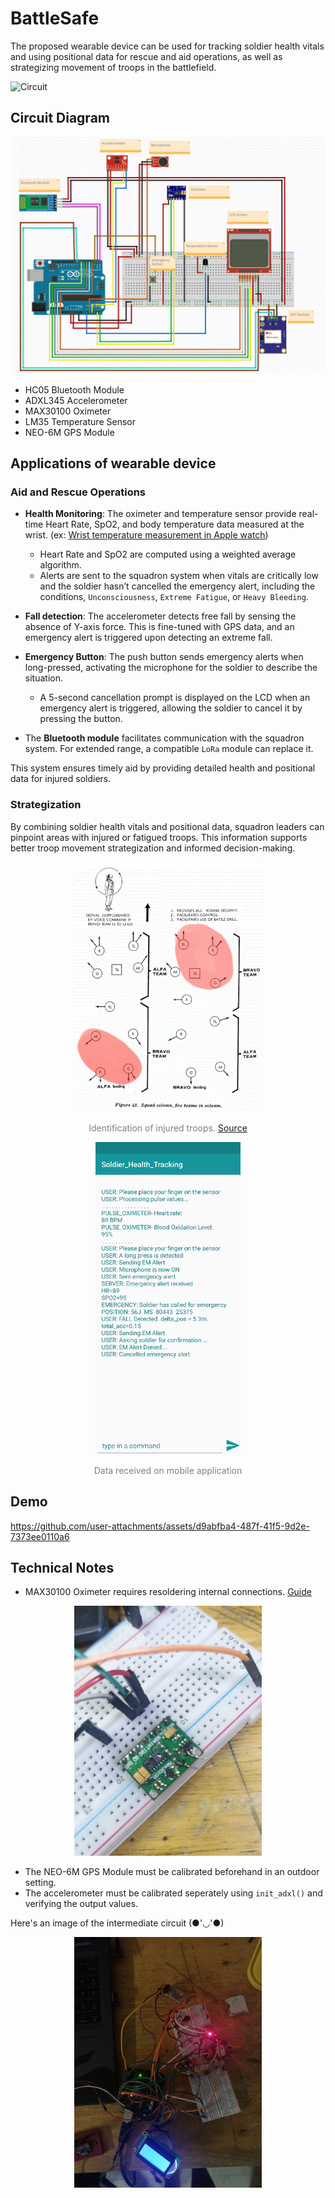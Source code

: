 # BattleSafe

The proposed wearable device can be used for tracking soldier health vitals and using positional data for rescue and aid operations,
as well as strategizing movement of troops in the battlefield.

![Circuit](./assets/circuit.png)

## Circuit Diagram

![circuit diagram](./assets/circuit-diagram.jpg)

- HC05 Bluetooth Module
- ADXL345 Accelerometer
- MAX30100 Oximeter
- LM35 Temperature Sensor
- NEO-6M GPS Module

## Applications of wearable device

### Aid and Rescue Operations
- **Health Monitoring**: The oximeter and temperature sensor provide real-time Heart Rate, SpO2, and body temperature data measured at the wrist. (ex: [Wrist temperature measurement in Apple watch](https://support.apple.com/en-us/102674))
    - Heart Rate and SpO2 are computed using a weighted average algorithm.
    - Alerts are sent to the squadron system when vitals are critically low and the soldier hasn’t cancelled the emergency alert, including the conditions, `Unconsciousness`, `Extreme Fatigue`, or `Heavy Bleeding`.

- **Fall detection**: The accelerometer detects free fall by sensing the absence of Y-axis force. This is fine-tuned with GPS data, and an emergency alert is triggered upon detecting an extreme fall.

- **Emergency Button**: The push button sends emergency alerts when long-pressed, activating the microphone for the soldier to describe the situation.
    - A 5-second cancellation prompt is displayed on the LCD when an emergency alert is triggered, allowing the soldier to cancel it by pressing the button.

- The **Bluetooth module** facilitates communication with the squadron system. For extended range, a compatible `LoRa` module can replace it.

This system ensures timely aid by providing detailed health and positional data for injured soldiers.

### Strategization

By combining soldier health vitals and positional data, squadron leaders can pinpoint areas with injured or fatigued troops. This information supports better troop movement strategization and informed decision-making.

<div align="center">
  <img src="./assets/teams.gif" alt="Map" height="400">
  <p style="color: grey;" align="center">Identification of injured troops. <a href="http://hardscrabblefarm.com/vn/combat-formations.html">Source</a></p>
</div>

<div align="center">
  <img  src="./assets/mobile-app.png" alt="Mobile App" height="500">
  <p style="color: grey;" align="center">Data received on mobile application</p>
</div>

## Demo

https://github.com/user-attachments/assets/d9abfba4-487f-41f5-9d2e-7373ee0110a6

## Technical Notes

- MAX30100 Oximeter requires resoldering internal connections. [Guide](https://lastminuteengineers.com/max30100-pulse-oximeter-heart-rate-sensor-arduino-tutorial/)

<p align="center"><img src="./assets/oxi-solder.jpg" alt="Oximeter Resolder" width="300"></p>


- The NEO-6M GPS Module must be calibrated beforehand in an outdoor setting.
- The accelerometer must be calibrated seperately using `init_adxl()` and verifying the output values.

Here's an image of the intermediate circuit (●'◡'●)

<p align="center"><img src="./assets/build.jpg" alt="Oximeter Resolder" width="300"></p>